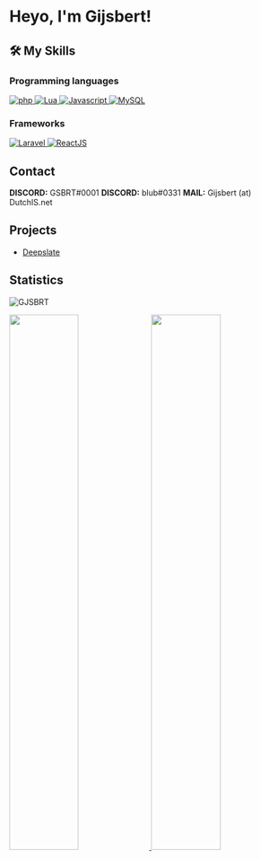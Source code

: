 <h1>Heyo, I'm Gijsbert!</h1>


## 🛠️ My Skills

### Programming languages

<p align="left"> 
  <a href="https://php.net/">
    <img alt="php" src="https://img.shields.io/badge/Php-474A8A?style=for-the-badge&logo=php&logoColor=white"/>
  </a>
<a href="https://lua.org/">
    <img alt="Lua" src="https://img.shields.io/badge/Lua-000080?style=for-the-badge&logo=lua&logoColor=white"/>
  </a>
<a href="https://www.javascript.com">
    <img alt="Javascript" src="https://img.shields.io/badge/Javascript-f0db4f?style=for-the-badge&logo=javascript&logoColor=black"/>
  </a>
  <a href="https://www.mysql.com">
    <img alt="MySQL" src="https://img.shields.io/badge/MySQL-add8e6?style=for-the-badge&logo=mysql&logoColor=white"/>
  </a>
</p>

### Frameworks
<p align="left"> 
  <a href="https://laravel.com/" target="_blank"> 
     <img alt="Laravel" src="https://img.shields.io/badge/Laravel-fb503b?style=for-the-badge&logo=laravel&logoColor=white">
   </a>
  <a href="https://reactjs.com/" target="_blank"> 
     <img alt="ReactJS" src="https://img.shields.io/badge/react-61DBFB?style=for-the-badge&logo=react&logoColor=white">
   </a>
</p>
  
## Contact
**DISCORD:** GSBRT#0001
**DISCORD:** blub#0331
**MAIL:** Gijsbert (at) DutchIS.net

## Projects
- <a href="https://gijs.eu">Deepslate</a>
  
<details hidden>
<summary>Other Projects</summary>
<br>
  <ul>
    <li><a href="https://bothosted.com" target="_blank">Bot Hosted</a>(hosting)</li>
<li>Allocated Network(game network)</li>
<li>2Survival(fivem)</li>
<li>2GO(fivem)</li>
<li>Real Surival(fivem)</li>
<li>Holtenbronx(fivem)</li>
<li>Duindorp Roleplay(fivem)</li>
<li>Zwanenburg Roleplay(fivem)</li>
<li>Kronenburg Roleplay(fivem)</li>
<li>Gelderland Roleplay(fivem)</li>
<li>Sidelife RP(fivem)</li>
<li>Zieke Meuk Combat(fivem)</li>
<li>West West(fivem)</li>
<li>Berg Heuvel(fivem)</li>
<li>Minecraft Party(minecraft)</li>
  </ul>
</details>
  
## Statistics
<p align="left"> <img src="https://komarev.com/ghpvc/?username=GJSBRT&label=Profile%20views&color=0e75b6&style=flat" alt="GJSBRT"></img> </p>
<p align="left">
  <a href="https://gijs.eu">
    <img width="49.5%" src="https://github-readme-stats.vercel.app/api?username=gjsbrt&show_icons=true&theme=dark&hide_border=true" />
    <img width="49.5%" src="https://github-readme-streak-stats.herokuapp.com/?user=gjsbrt&theme=dark&hide_border=true" />
  </a>
</p>
<br>
